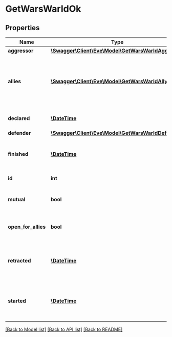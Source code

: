 # GetWarsWarIdOk

## Properties
Name | Type | Description | Notes
------------ | ------------- | ------------- | -------------
**aggressor** | [**\Swagger\Client\Eve\Model\GetWarsWarIdAggressor**](GetWarsWarIdAggressor.md) |  | 
**allies** | [**\Swagger\Client\Eve\Model\GetWarsWarIdAlly[]**](GetWarsWarIdAlly.md) | allied corporations or alliances, each object contains either corporation_id or alliance_id | [optional] 
**declared** | [**\DateTime**](\DateTime.md) | Time that the war was declared | 
**defender** | [**\Swagger\Client\Eve\Model\GetWarsWarIdDefender**](GetWarsWarIdDefender.md) |  | 
**finished** | [**\DateTime**](\DateTime.md) | Time the war ended and shooting was no longer allowed | [optional] 
**id** | **int** | ID of the specified war | 
**mutual** | **bool** | Was the war declared mutual by both parties | 
**open_for_allies** | **bool** | Is the war currently open for allies or not | 
**retracted** | [**\DateTime**](\DateTime.md) | Time the war was retracted but both sides could still shoot each other | [optional] 
**started** | [**\DateTime**](\DateTime.md) | Time when the war started and both sides could shoot each other | [optional] 

[[Back to Model list]](../README.md#documentation-for-models) [[Back to API list]](../README.md#documentation-for-api-endpoints) [[Back to README]](../README.md)


